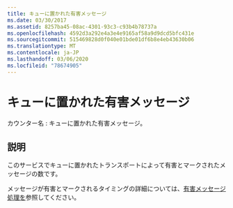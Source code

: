 ```yaml
---
title: キューに置かれた有害メッセージ
ms.date: 03/30/2017
ms.assetid: 8257ba45-08ac-4301-93c3-c93b4b78737a
ms.openlocfilehash: 4592d3a292e4a3e4e9165af58a9d9dcd5bfc431e
ms.sourcegitcommit: 515469828d0f040e01bde01df6b8e4eb43630b06
ms.translationtype: MT
ms.contentlocale: ja-JP
ms.lasthandoff: 03/06/2020
ms.locfileid: "78674905"
---
```

# <a name="queued-poison-messages"></a>キューに置かれた有害メッセージ
カウンター名 : キューに置かれた有害メッセージ。  
  
## <a name="description"></a>説明  
 このサービスでキューに置かれたトランスポートによって有害とマークされたメッセージの数です。  
  
 メッセージが有害とマークされるタイミングの詳細については、[有害メッセージ処理を](../../feature-details/poison-message-handling.md)参照してください。
